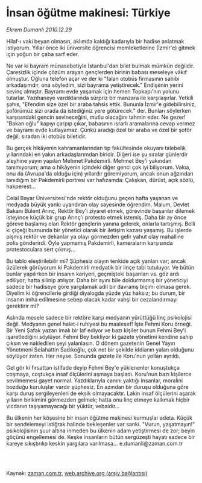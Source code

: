 # İnsan öğütme makinesi: Türkiye

*Ekrem Dumanlı 2010.12.29*

<td class="columnist-detail">
<p>Hilaf-ı vaki beyan olmasın, aklımda kaldığı kadarıyla bir hadise anlatmak istiyorum. Yıllar önce iki üniversite öğrencisi memleketlerine (İzmir'e) gitmek için yoğun bir çaba sarf eder.</p>
<p>
<div id="haberMetinDiv">
<p>Ne var ki bayram münasebetiyle İstanbul'dan bilet bulmak mümkün değildir. Çaresizlik içinde çözüm arayan gençlerden birinin babası meseleye vâkıf olmuştur. Oğluna telefon açar ve der ki "falan otobüs firmasının sahibi arkadaşımdır, ona söyledim, sizi bayrama yetiştirecek." Endişenin yerini sevinç almıştır. Bayramı evde yaşamak için hemen Topkapı'nın yolunu tutarlar. Yazıhaneye vardıklarında sürpriz bir manzara ile karşılaşırlar. Yetkili şahıs, "Efendim size özel bir araba tahsis ettik. Bununla İzmir'e gidebilirsiniz, şoförümüz sizi orada da istediğiniz yere götürecek." der. Bunları söylerken karşısındaki gencin sevineceğini, mutlu olacağını tahmin eder. Ne gezer! "Bakan oğlu" kapıyı çarpıp çıkar, babasının ısrarlı aramalarına cevap vermez ve bayramı evde kutlayamaz. Çünkü aradığı özel bir araba ve özel bir şoför değil; sıradan iki otobüs biletidir.
<p>Bu gerçek hikâyenin kahramanlarından tıp fakültesinde okuyanı talebelik yıllarındaki en yakın arkadaşlarımdan biridir. Diğeri ise şu sıralar günlerdir aleyhine yayın yapılan Mehmet Pakdemirli. Mehmet Bey'i yakından tanımıyorum; ama o hikâyenin içindeki diğer genci çok iyi biliyorum. Vakıa, onu da (Avrupa'da olduğu için) yıllardır göremiyorum, ancak onun ağzından tanıdığım bir Pakdemirli portresi var hafızamda: Çalışkan, dürüst, açık sözlü, hakperest...
<p>Celal Bayar Üniversitesi'nde rektör olduğunu geçen hafta yaşanan ve medyada büyük yankı uyandıran olay sayesinde öğrendim. Malum, Devlet Bakanı Bülent Arınç, Rektör Bey'i ziyaret etmek, görevinde başarılar dilemek isteyince küçük bir grup Arınç'ı protesto etmek istemiş. Daha bir ay önce göreve başlamış olan Rektör gençlerin yanına gelerek, onlarla tartışmış. Belli ki çiçeği burnunda bir yönetici olarak bir iletişim kazası yaşamış. Bu işlerde pişmiş rektör ve dekanlar ya olayı görmezden gelir yahut olay mahalline polis gönderirdi. Öyle yapmamış Pakdemirli, kameraların karşısında protestoculara sert çıkmış...
<p>Bu tablo eleştirilebilir mi? Şüphesiz olayın tenkide açık yanları var; ancak üzülerek görüyorum ki Pakdemirli medyatik bir linçe tabi tutuluyor. Ve bütün bunlar yapılırken bir insanın kariyeri, geçmişteki başarıları vs. göz ardı ediliyor; hatta silinip atılıyor. Daha bir ayını bile doldurmamış bir yöneticiyi sadece bir hadiseye göre yargılamak adil bir davranış biçimi olmasa gerek. Diyelim ki öğrencilerle girdiği diyalogda yüzde yüz haksız; bu durum, bir insanın imha edilmesine sebep olacak kadar vahşi bir cezalandırmayı gerektirir mi?
<p>Aslında mesele sadece bir rektöre karşı medyanın yürüttüğü linç psikolojisi değil. Medyanın genel halet-i ruhiyesi bu maalesef! İşte Fehmi Koru örneği. Bir Yeni Şafak yazarı imalı bir laf ediyor ve bazı kişiler bunun Fehmi Bey'i işaretlediğini söylüyor. Fehmi Bey bekliyor ki gazete yönetimi kendine sahip çıksın ve nakledilen şeyi yalanlasın. O dönem gazetenin Genel Yayın Yönetmeni Selahattin Sadıkoğlu, çok net bir şekilde iddianın yalan olduğunu söylüyor zaten. Her neyse. Sonunda gazete ile Koru'nun yolları ayrıldı.
<p>Gel gör ki fırsattan istifade deyip Fehmi Bey'e yüklenenler konuştukça coşmaya, coştukça insaf ölçülerini aşmaya başladı. Koru'nun bazı kişilerce sevilmemesi gayet normal. Yazdıklarıyla canını yaktığı insanlar, moralini bozduğu kuruluşlar vardır şüphesiz. En azından bir duruşu olduğuna göre karşı duruş sergileyenleri de eksik olmayacaktır. Lakin insaf ölçülerini aşarak yılların birikimini görmezden gelmek; hatta onu linç etmeye kalkmak hiçbir vicdanın taşıyamayacağı bir yüktür, vebaldir...
<p>Bu ülkenin her köşesine bir insan öğütme makinesi kurmuşlar adeta. Küçük bir sendelemeyi istiğrak halinde bekleşenler var sanki. "Vurun, yaşatmayın!" psikolojisinin şuur altına inmeden bu ülkenin adam yetiştirmesi de zor; beyin göçünü engellemesi de. Keşke insanların bütün sergüzeşti hayatı sadece bir kareye sıkıştırılıp keskin yargılara varılmasa... e.dumanli@zaman.com.tr </p></p></p></p></p></p></p></div>
</p>


<p><br>
		 </br></p></td>

Kaynak: [zaman.com.tr](http://zaman.com.tr/yazar.do?yazino=1071457), [web.archive.org (arşiv bağlantısı)](http://web.archive.org/web/20120218142424/http://www.zaman.com.tr:80/yazar.do?yazino=1071457)
